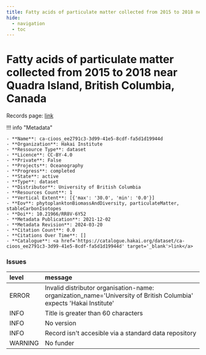 ```yaml
---
title: Fatty acids of particulate matter collected from 2015 to 2018 near Quadra Island, British Columbia, Canada
hide:
  - navigation
  - toc
---
```


# Fatty acids of particulate matter collected from 2015 to 2018 near Quadra Island, British Columbia, Canada

Records page: <a href='https://catalogue.hakai.org/dataset/ca-cioos_ee2791c3-3d99-41e5-8cdf-fa5d1d19944d' target='_blank'>link</a>

<div id='map'></div>

!!! info "Metadata"
    
    - **Name**: ca-cioos_ee2791c3-3d99-41e5-8cdf-fa5d1d19944d 
    - **Organization**: Hakai Institute 
    - **Ressource Type**: dataset 
    - **Licence**: CC-BY-4.0 
    - **Private**: False 
    - **Projects**: Oceanography 
    - **Progress**: completed 
    - **State**: active 
    - **Type**: dataset 
    - **Distributor**: University of British Columbia 
    - **Resources Count**: 1 
    - **Vertical Extent**: [{'max': '30.0', 'min': '0.0'}] 
    - **Eov**: phytoplanktonBiomassAndDiversity, particulateMatter, stableCarbonIsotopes 
    - **Doi**: 10.21966/RR8V-6Y52 
    - **Metadata Publication**: 2021-12-02 
    - **Metadata Revision**: 2024-03-20 
    - **Citation Count**: 0.0 
    - **Citations Over Time**: [] 
    - **Catalogue**: <a href='https://catalogue.hakai.org/dataset/ca-cioos_ee2791c3-3d99-41e5-8cdf-fa5d1d19944d' target='_blank'>link</a> 

### Issues

| level   | message                                                                                                             |
|:--------|:--------------------------------------------------------------------------------------------------------------------|
| ERROR   | Invalid distributor organisation-name: organization_name='University of British Columbia' expects 'Hakai Institute' |
| INFO    | Title is greater than 60 characters                                                                                 |
| INFO    | No version                                                                                                          |
| INFO    | Record isn't accesible via a standard data repository                                                               |
| WARNING | No funder                                                                                                           |

<script>
   document.addEventListener("DOMContentLoaded", function() {
    var map = L.map('map').setView([51.505, -125.09], 5);
    L.tileLayer('https://tile.openstreetmap.org/{z}/{x}/{y}.png', {
        maxZoom: 19,
        attribution: '&copy; <a href="http://www.openstreetmap.org/copyright">OpenStreetMap</a>'
    }).addTo(map);
    var geojsonFeature = {
        "type": "Feature",
        "properties": {
            "name" : "Fatty acids of particulate matter collected from 2015 to 2018 near Quadra Island, British Columbia, Canada"
        },
        "geometry": {'type': 'Polygon', 'coordinates': [[[-125.099, 50.03], [-125.08, 50.03], [-125.08, 50.0307], [-125.099, 50.0307], [-125.099, 50.03]]]}
    }
    L.geoJSON(geojsonFeature).addTo(map);
   })
</script>